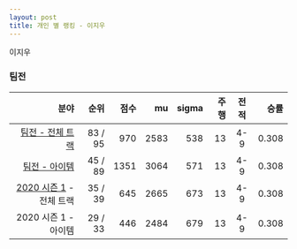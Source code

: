 ```yaml
---
layout: post
title: 개인 별 랭킹 - 이지우
---
```


이지우


### 팀전

| 분야 | 순위 | 점수 | mu | sigma | 주행 | 전적 | 승률 |
|---:|---:|---:|---:|---:|---:|:---:|---:|
| [팀전 - 전체 트랙](../team-full) | 83 / 95 | 970 | 2583 | 538 | 13 | 4-9 | 0.308 |
| [팀전 - 아이템](../team-item) | 45 / 89 | 1351 | 3064 | 571 | 13 | 4-9 | 0.308 |
| [2020 시즌 1](../teams-t2020_1) - 전체 트랙 | 35 / 39 | 645 | 2665 | 673 | 13 | 4-9 | 0.308 |
| 2020 시즌 1 - 아이템 | 29 / 33 | 446 | 2484 | 679 | 13 | 4-9 | 0.308 |
